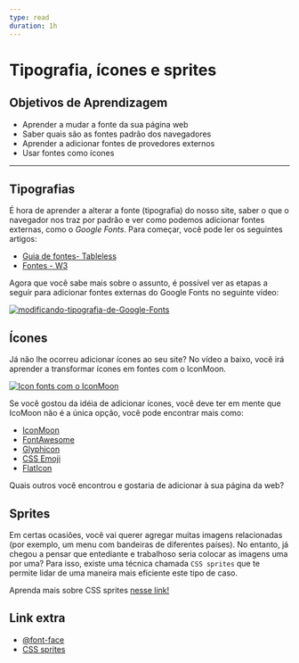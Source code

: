 ```yaml
---
type: read
duration: 1h
---
```


# Tipografia, ícones e sprites

## Objetivos de Aprendizagem

- Aprender a mudar a fonte da sua página web
- Saber quais são as fontes padrão dos navegadores
- Aprender a adicionar fontes de provedores externos
- Usar fontes como ícones

***

## Tipografias

É hora de aprender a alterar a fonte \(tipografia\) do nosso site, saber o que o
navegador nos traz por padrão e ver como podemos adicionar fontes externas, como
o _Google Fonts_. Para começar, você pode ler os seguintes artigos:

- [Guia de fontes-
  Tableless](https://tableless.com.br/um-guia-completo-de-tipografia-para-a-web/)
- [Fontes - W3](https://www.w3.org/Style/Examples/007/fonts.pt_BR.html)

Agora que você sabe mais sobre o assunto, é possível ver as etapas a seguir para
adicionar fontes externas do Google Fonts no seguinte vídeo:

[![modificando-tipografia-de-Google-Fonts](https://img.youtube.com/vi/G78zXwl2Gu8/hqdefault.jpg)](https://www.youtube.com/watch?v=G78zXwl2Gu8)

## Ícones

Já não lhe ocorreu adicionar ícones ao seu site? No vídeo a baixo, você irá
aprender a transformar ícones em fontes com o IconMoon.

[![Icon fonts com o
IconMoon](https://img.youtube.com/vi/3JpPGX9dp7s/hqdefault.jpg)](https://www.youtube.com/watch?v=3JpPGX9dp7s)

Se você gostou da idéia de adicionar ícones, você deve ter em mente que IcoMoon
não é a única opção, você pode encontrar mais como:

- [IconMoon](https://icomoon.io/)
- [FontAwesome](http://fontawesome.io/)
- [Glyphicon](http://glyphicons.com/)
- [CSS Emoji](https://afeld.github.io/emoji-css/)
- [FlatIcon](https://www.flaticon.com/)

Quais outros você encontrou e gostaria de adicionar à sua página da web?

## Sprites

Em certas ocasiões, você vai querer agregar muitas imagens relacionadas (por
exemplo, um menu com bandeiras de diferentes países). No entanto, já chegou a
pensar que entediante e trabalhoso seria colocar as imagens uma por uma? Para
isso, existe uma técnica chamada `CSS sprites` que te permite lidar de uma
maneira mais eficiente este tipo de caso.

Aprenda mais sobre CSS sprites [nesse
link!](https://www.w3schools.com/css/css_image_sprites.asp)

## Link extra

- [@font-face](https://tableless.com.br/font-face-fonts-externas-na-web/)
- [CSS sprites](https://css-tricks.com/css-sprites/)
